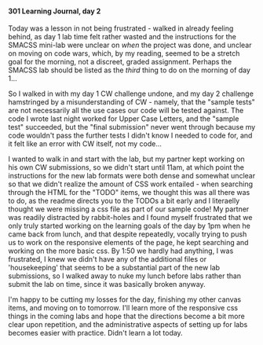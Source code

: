 #### 301 Learning Journal, day 2

Today was a lesson in not being frustrated - walked in already feeling behind, as day 1 lab time felt rather wasted and the instructions for the SMACSS mini-lab were unclear on *when* the project was done, and unclear on moving on code wars, which, by my reading, seemed to be a stretch goal for the morning, not a discreet, graded assignment. Perhaps the SMACSS lab should be listed as the *third* thing to do on the morning of day 1...

So I walked in with my day 1 CW challenge undone, and my day 2 challenge hamstringed by a misunderstanding of CW - namely, that the "sample tests" are not necessarily all the use cases our code will be tested against. The code I wrote last night worked for Upper Case Letters, and the "sample test" succeeded, but the "final submission" never went through because my code wouldn't pass the further tests I didn't know I needed to code for, and it felt like an error with CW itself, not my code...

I wanted to walk in and start with the lab, but my partner kept working on his own CW submissions, so we didn't start until 11am, at which point the instructions for the new lab formats were both dense and somewhat unclear so that we didn't realize the amount of CSS work entailed - when searching through the HTML for the "TODO" items, we thought this was all there was to do, as the readme directs you to the TODOs a bit early and I literaelly thought we were missing a css file as part of our sample code! My partner was readily distracted by rabbit-holes and I found myself frustrated that we only truly started working on the learning goals of the day by 1pm when he came back from lunch, and that despite repeatedly, vocally trying to push us to work on the responsive elements of the page, he kept searching and working on the more basic css. By 1:50 we hardly had anything, I was frustrated, I knew we didn't have any of the additional files or 'housekeeping' that seems to be a substantial part of the new lab submissions, so I walked away to nuke my lunch before labs rather than submit the lab on time, since it was basically broken anyway.

I'm happy to be cutting my losses for the day, finishing my other canvas items, and moving on to tomorrow. I'll learn more of the responsive css things in the coming labs and hope that the directions become a bit more clear upon repetition, and the administrative aspects of setting up for labs becomes easier with practice. Didn't learn a lot today.
